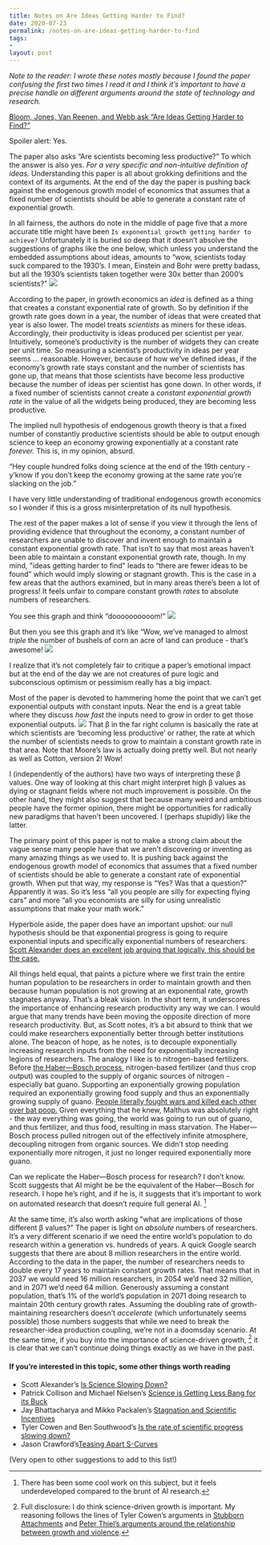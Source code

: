 ```yaml
---
title: Notes on Are Ideas Getting Harder to Find?
date: 2020-07-23
permalink: /notes-on-are-ideas-getting-harder-to-find
tags:
-
layout: post
---
```

*Note to the reader: I wrote these notes mostly because I found the paper confusing the first two times I read it and I think it’s important to have a precise handle on different arguments around the state of technology and research.*

[Bloom, Jones, Van Reenen, and Webb ask “Are Ideas Getting Harder to Find?”](https://web.stanford.edu/~chadj/IdeaPF.pdf)

Spoiler alert: Yes.

The paper also asks “Are scientists becoming less productive?” To which the answer is also yes. *For a very specific and non-intuitive definition of ideas.* Understanding this paper is all about grokking definitions and the context of its arguments. At the end of the day the paper is pushing back against the endogenous growth model of economics that assumes that a fixed number of scientists should be able to generate a constant rate of exponential growth.

In all fairness, the authors do note in the middle of page five that a more accurate title might have been `Is exponential growth getting harder to achieve?` Unfortunately it is buried so deep that it doesn’t absolve the suggestions of graphs like the one below, which unless you understand the embedded assumptions about ideas, amounts to “wow, scientists today suck compared to the 1930’s. I mean, Einstein and Bohr were pretty badass, but all the 1930’s scientists taken together were 30x better than 2000’s scientists?”
![](https://storage.googleapis.com/bzreinhardt-images/F6EC6C10-4FAD-4766-B7AC-C76D2C11C259.png)

According to the paper, in growth economics an *idea* is defined as a thing that creates a constant exponential rate of growth. So by definition if the growth rate goes down in a year, the number of ideas that were created that year is also lower.  The model treats *scientists* as miners for these ideas. Accordingly, their productivity is ideas produced per scientist per year. Intuitively, someone’s productivity is the number of widgets they can create per unit time. So measuring a scientist’s productivity in ideas per year seems … reasonable. However, because of how we’ve defined ideas, if the economy’s growth rate stays constant and the number of scientists has gone up, that means that those scientists have become less productive because the number of ideas per scientist has gone down. In other words, if a fixed number of scientists cannot create a *constant exponential growth rate* in the value of all the widgets being produced, they are becoming less productive.

 The implied null hypothesis of endogenous growth theory is that a fixed number of constantly productive scientists should be able to output enough science to keep an economy growing exponentially at a constant rate *forever.* This is, in my opinion, absurd.

“Hey couple hundred folks doing science at the end of the 19th century - y’know if you don’t keep the economy growing at the same rate you’re slacking on the job.”

I have very little understanding of traditional endogenous growth economics so I wonder if this is a gross misinterpretation of its null hypothesis.

The rest of the paper makes a lot of sense if you view it through the lens of providing evidence that throughout the economy, a constant number of researchers are unable to discover and invent enough to maintain a constant exponential growth rate. That isn’t to say that most areas haven’t been able to maintain a constant exponential growth rate, though. In my mind, "ideas getting harder to find" leads to “there are fewer ideas to be found” which would imply slowing or stagnant growth. This is the case in a few areas that the authors examined, but in many areas there’s been a lot of progress! It feels unfair to compare constant growth *rates* to absolute numbers of researchers.

You see this graph and think “doooooooooom!”
![](https://storage.googleapis.com/bzreinhardt-images/83E447C0-B00E-4DB9-B4E1-307995CAC8F8.png)

But then you see this graph and it’s like “Wow, we’ve managed to almost *triple* the number of bushels of corn an acre of land can produce - that’s awesome!
![](https://storage.googleapis.com/bzreinhardt-images/512EF4D3-48E8-46EC-BAA3-B7F58D8F483A.png)

I realize that it’s not completely fair to critique a paper’s emotional impact but at the end of the day we are not creatures of pure logic and subconscious optimism or pessimism really has a big impact.

Most of the paper is devoted to hammering home the point that we can’t get exponential outputs with constant inputs. Near the end is a great table where they discuss *how fast* the inputs need to grow in order to get those exponential outputs.
![](https://storage.googleapis.com/bzreinhardt-images/0AD42A2F-1E1A-4055-8A2D-5129AE022ADB.png)
That β in the far right column is basically the rate at which scientists are ‘becoming less productive’ or rather, the rate at which the number of scientists needs to grow to maintain a constant growth rate in that area. Note that Moore’s law is actually doing pretty well. But not nearly as well as Cotton, version 2! Wow!

I (independently of the authors) have two ways of interpreting these β values. One way of looking at this chart might interpret high β values as dying or stagnant fields where not much improvement is possible. On the other hand, they might also suggest that because many weird and ambitious people have the former opinion, there might be opportunities for radically new paradigms that haven’t been uncovered. I (perhaps stupidly) like the latter.

The primary point of this paper is not to make a strong claim about the vague sense many people have that we aren’t discovering or inventing as many amazing things as we used to. It is pushing back against the endogenous growth model of economics that assumes that a fixed number of scientists should be able to generate a constant rate of exponential growth. When put that way, my response is “Yes? Was that a question?” Apparently it was. So it’s less “all you people are silly for expecting flying cars” and more “all you economists are silly for using unrealistic assumptions that make your math work.”

Hyperbole aside, the paper does have an important upshot: our null hypothesis should be that exponential progress is going to require exponential inputs and specifically exponential numbers of researchers. [Scott Alexander does an excellent job arguing that logically, this should be the case.](https://slatestarcodex.com/2018/11/26/is-science-slowing-down-2/)

All things held equal, that paints a picture where we first train the entire human population to be researchers in order to maintain growth and then because human population is not growing at an exponential rate, growth stagnates anyway. That’s a bleak vision. In the short term, it underscores the importance of enhancing research productivity any way we can. I would argue that many trends have been moving the opposite direction of more research productivity. But, as Scott notes, it’s a bit absurd to think that we could make researchers exponentially better through better institutions alone. The beacon of hope, as he notes, is to decouple exponentially increasing research inputs from the need for exponentially increasing legions of researchers. The analogy I like is to nitrogen-based fertilizers. Before [the Haber—Bosch process](https://en.wikipedia.org/wiki/Haber_process), nitrogen-based fertilizer (and thus crop output) was coupled to the supply of organic sources of nitrogen - especially bat guano. Supporting an exponentially growing population required an exponentially growing food supply and thus an exponentially growing supply of guano. [People literally fought wars and killed each other over bat poop.](https://en.wikipedia.org/wiki/Chincha_Islands_War) Given everything that he knew, Malthus was absolutely right - the way everything was going, the world was going to run out of guano, and thus fertilizer, and thus food, resulting in mass starvation. The Haber—Bosch process pulled nitrogen out of the effectively infinite atmosphere, decoupling nitrogen from organic sources. We didn’t stop needing exponentially more nitrogen, it just no longer required exponentially more guano.

Can we replicate the Haber—Bosch process for research? I don’t know. Scott suggests that AI might be be the equivalent of the Haber—Bosch for research. I hope he’s right, and if he is, it suggests that it’s important to work on automated research that doesn’t require full general AI. [^1]

At the same time, it’s also worth asking "what are implications of those different β values?" The paper is light on *absolute* numbers of researchers. It’s a very different scenario if we need the entire world’s population to do research within a generation vs. hundreds of years. A quick Google search suggests that there are about 8 million researchers in the entire world. According to the data in the paper, the number of researchers needs to double every 17 years to maintain constant growth rates. That means that in 2037 we would need 16 million researchers, in 2054 we’d need 32 million, and in 2071 we’d need 64 million. Generously assuming a constant population, that’s 1% of the world’s population in 2071 doing research to maintain 20th century growth rates. Assuming the doubling rate of growth-maintaining researchers doesn’t *accelerate* (which unfortunately seems possible) those numbers suggests that while we need to break the researcher-idea production coupling, we’re not in a doomsday scenario. At the same time, if you buy into the importance of science-driven growth, [^2] it is clear that we can’t continue doing things exactly as we have in the past.

#### If you’re interested in this topic, some other things worth reading
- Scott Alexander’s [Is Science Slowing Down?](https://slatestarcodex.com/2018/11/26/is-science-slowing-down-2/)
- Patrick Collison and Michael Nielsen’s [Science is Getting Less Bang for its Buck](https://www.theatlantic.com/science/archive/2018/11/diminishing-returns-science/575665/)
-  Jay Bhattacharya and Mikko Packalen’s [Stagnation and Scientific Incentives](https://www.nber.org/papers/w26752)
- Tyler Cowen and Ben Southwood’s [Is the rate of scientific progress slowing down?](https://www.brown.edu/academics/political-theory-project/sites/brown.edu.academics.political-theory-project/files/uploads/Innovation%20%26%20scientific%20progress.pdf)
- Jason Crawford’s[Teasing Apart S-Curves](https://rootsofprogress.org/teasing-apart-the-s-curves)

(Very open to other suggestions to add to this list!)

[^1]: There has been some cool work on this subject, but it feels underdeveloped compared to the brunt of AI research.
[^2]: Full disclosure: I do think science-driven growth is important. My reasoning follows the lines of Tyler Cowen’s arguments in [Stubborn Attachments](https://www.amazon.com/Stubborn-Attachments-Prosperous-Responsible-Individuals/dp/1732265135/ref=sr_1_2?dchild=1&keywords=tyler+cowen&qid=1595524269&sr=8-2) and [Peter Thiel’s arguments around the relationship between growth and violence](https://medium.com/@arnoldkling/peter-thiel-and-eric-weinstein-annotated-bd1de574d4bd#:~:text=At%20an%20hour%20and%2032,among%20humans%20is%20very%20high.).
